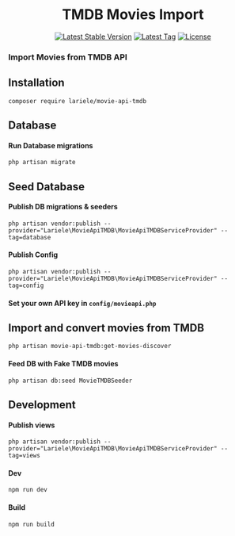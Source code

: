 <h1 align="center">TMDB Movies Import</h1>
<p align="center">
<a href="https://packagist.org/packages/lariele/movie-api-tmdb"><img src="https://img.shields.io/github/v/release/lariele/movie-api-tmdb" alt="Latest Stable Version"></a>
<a href="https://packagist.org/packages/lariele/movie-api-tmdb"><img src="https://img.shields.io/github/v/tag/lariele/movie-api-tmdb" alt="Latest Tag"></a>
<a href="https://packagist.org/packages/lariele/movie-api-tmdb"><img src="https://img.shields.io/github/license/lariele/movie-api-tmdb" alt="License"></a>
</p>

### Import Movies from TMDB API

## Installation

```
composer require lariele/movie-api-tmdb
```

## Database

#### Run Database migrations

```
php artisan migrate
```

## Seed Database

#### Publish DB migrations & seeders

```
php artisan vendor:publish --provider="Lariele\MovieApiTMDB\MovieApiTMDBServiceProvider" --tag=database
```

#### Publish Config

```
php artisan vendor:publish --provider="Lariele\MovieApiTMDB\MovieApiTMDBServiceProvider" --tag=config
```

#### Set your own API key in `config/movieapi.php`

## Import and convert movies from TMDB

```
php artisan movie-api-tmdb:get-movies-discover
```

#### Feed DB with Fake TMDB movies

```
php artisan db:seed MovieTMDBSeeder
```

## Development

#### Publish views

```
php artisan vendor:publish --provider="Lariele\MovieApiTMDB\MovieApiTMDBServiceProvider" --tag=views
```

#### Dev

```
npm run dev
```

#### Build

```
npm run build
```
